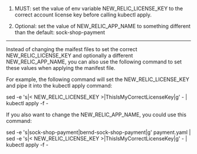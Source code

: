 1. MUST: set the value of env variable NEW_RELIC_LICENSE_KEY to the correct account license key before calling kubectl apply.

2. Optional: set the value of NEW_RELIC_APP_NAME to something different than the default: sock-shop-payment

--------------------------

Instead of changing the maifest files to set the correct NEW_RELIC_LICENSE_KEY and optionally a different NEW_RELIC_APP_NAME, you can also use the following command to set these values when applying the manifest file.

For example, the following command will set the NEW_RELIC_LICENSE_KEY and pipe it into the kubectl apply command:

sed -e 's|< NEW_RELIC_LICENSE_KEY >|ThisIsMyCorrectLicenseKey|g' - | kubectl apply -f -

If you also want to change the NEW_RELIC_APP_NAME, you could use this command:

sed -e 's|sock-shop-payment|bernd-sock-shop-payment|g' payment.yaml | sed -e 's|< NEW_RELIC_LICENSE_KEY >|ThisIsMyCorrectLicenseKey|g' - | kubectl apply -f -
